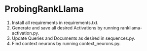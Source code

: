 # ProbingRankLlama
1. Install all requirements in requirements.txt.
2. Generate and save all desired Activations by running rankllama-activation.py.
3. Update Queries and Documents as desired in sequences.py.
4. Find context neurons by running context_neurons.py.
